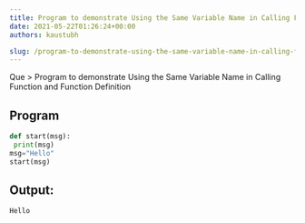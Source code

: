 ```yaml
---
title: Program to demonstrate Using the Same Variable Name in Calling Function and Function Definition
date: 2021-05-22T01:26:24+00:00
authors: kaustubh

slug: /program-to-demonstrate-using-the-same-variable-name-in-calling-function-and-function-definition/
---
```

 

Que > Program to demonstrate Using the Same Variable Name in Calling Function and Function Definition

## Program

```python title="file.py"
def start(msg):
 print(msg)
msg="Hello"
start(msg)
```

## Output:

```python title="Output"
Hello
```